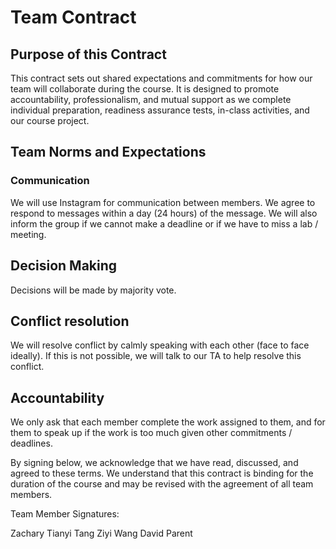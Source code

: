 # Team Contract

## Purpose of this Contract

This contract sets out shared expectations and commitments for how our team will collaborate during the course. It is designed to promote accountability, professionalism, and mutual support as we complete individual preparation, readiness assurance tests, in-class activities, and our course project.

## Team Norms and Expectations

### Communication

We will use Instagram for communication between members. We agree to respond to messages within a day (24 hours) of the message. We will also inform the group if we cannot make a deadline or if we have to miss a lab / meeting. 

## Decision Making

Decisions will be made by majority vote. 

## Conflict resolution

We will resolve conflict by calmly speaking with each other (face to face ideally). If this is not possible, we will talk to our TA to help resolve this conflict. 

## Accountability

We only ask that each member complete the work assigned to them, and for them to speak up if the work is too much given other commitments / deadlines. 

By signing below, we acknowledge that we have read, discussed, and agreed to these terms. We understand that this contract is binding for the duration of the course and may be revised with the agreement of all team members.

Team Member Signatures:

Zachary Tianyi Tang
Ziyi Wang
David Parent

